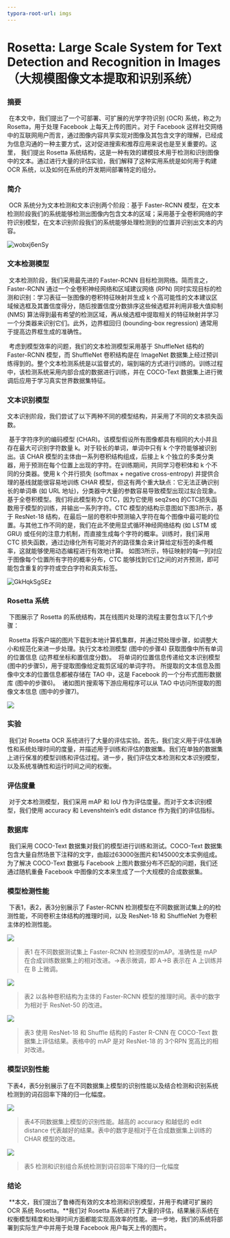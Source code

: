 ```yaml
---
typora-root-url: imgs
---
```


# Rosetta: Large Scale System for Text Detection and Recognition in Images（大规模图像文本提取和识别系统）

### 摘要

​		在本文中，我们提出了一个可部署、可扩展的光学字符识别 (OCR) 系统，称之为 Rosetta，用于处理 Facebook 上每天上传的图片。对于 Facebook 这样社交网络中的互联网用户而言，通过图像内容共享实现对图像及其包含文字的理解，已经成为信息沟通的一种主要方式，这对促进搜索和推荐应用来说也是至关重要的。这里， 我们提出 Rosetta 系统结构，这是一种有效的建模技术用于检测和识别图像中的文本。通过进行大量的评估实验，我们解释了这种实用系统是如何用于构建 OCR 系统，以及如何在系统的开发期间部署特定的组分。

### 简介

​		OCR 系统分为文本检测和文本识别两个阶段：基于 Faster-RCNN 模型，在文本检测阶段我们的系统能够检测出图像内包含文本的区域；采用基于全卷积网络的字符识别模型，在文本识别阶段我们的系统能够处理检测到的位置并识别出文本的内容。

![wobxj6enSy](./wobxj6enSy.png)

### 文本检测模型

​		文本检测阶段，我们采用最先进的 Faster-RCNN 目标检测网络。简而言之，Faster-RCNN 通过一个全卷积神经网络和区域建议网络 (RPN) 同时实现目标的检测和识别：学习表征一张图像的卷积特征映射并生成 k 个高可能性的文本建议区域候选框及其置信度得分，随后按置信度分数排序这些候选框并利用非极大值抑制 (NMS) 算法得到最有希望的检测区域，再从候选框中提取相关的特征映射并学习一个分类器来识别它们。此外，边界框回归 (bounding-box regression) 通常用于提高边界框生成的准确性。

​		考虑到模型效率的问题，我们的文本检测模型采用基于 ShuffleNet 结构的 Faster-RCNN 模型，而 ShuffleNet 卷积结构是在 ImageNet 数据集上经过预训练得到的。整个文本检测系统是以监督式的，端到端的方式进行训练的。训练过程中，该检测系统采用内部合成的数据进行训练，并在 COCO-Text 数据集上进行微调后应用于学习真实世界数据集特征。

### 文本识别模型

​		文本识别阶段，我们尝试了以下两种不同的模型结构，并采用了不同的文本损失函数。

​		基于字符序列的编码模型 (CHAR)。该模型假设所有图像都具有相同的大小并且存在最大可识别字符数量 k。对于较长的单词，单词中只有 k 个字符能够被识别出。该 CHAR 模型的主体由一系列卷积结构组成，后接上 k 个独立的多类分类器，用于预测在每个位置上出现的字符。在训练期间，共同学习卷积体和 k 个不同的分类器。使用 k 个并行损失 (softmax + negative cross-entropy) 并提供合理的基线就能很容易地训练 CHAR 模型，但这有两个重大缺点：它无法正确识别长的单词串 (如 URL 地址)，分类器中大量的参数容易导致模型出现过拟合现象。
​		基于全卷积模型。我们将此模型称为 CTC，因为它使用 seq2seq 的CTC损失函数用于模型的训练，并输出一系列字符。CTC 模型的结构示意图如下图3所示，基于 ResNet-18 结构，在最后一层的卷积中预测输入字符在每个图像中最可能的位置。与其他工作不同的是，我们在此不使用显式循环神经网络结构 (如 LSTM 或 GRU) 或任何的注意力机制，而直接生成每个字符的概率。训练时，我们采用 CTC 损失函数，通过边缘化所有可能对齐的路径集合来计算给定标签的条件概率，这就能够使用动态编程进行有效地计算。 如图3所示，特征映射的每一列对应于图像每个位置所有字符的概率分布，CTC 能够找到它们之间的对齐预测，即可能包含重复的字符或空白字符和真实标签。

![GkHqkSgSEz](/GkHqkSgSEz.png)

### Rosetta 系统

​		下图展示了 Rosetta 的系统结构，其在线图片处理的流程主要包含以下几个步骤：

​		Rosetta 将客户端的图片下载到本地计算机集群，并通过预处理步骤，如调整大小和规范化来进一步处理。
​		执行文本检测模型 (图中的步骤4) 获取图像中所有单词的位置信息 (边界框坐标和置信度分数)。
​		将单词的位置信息传递给文本识别模型 (图中的步骤5)，用于提取图像给定裁剪区域的单词字符。
​		所提取的文本信息及图像中文本的位置信息都被存储在 TAO 中，这是 Facebook 的一个分布式图形数据库 (图中的步骤6)。
​		诸如图片搜索等下游应用程序可以从 TAO 中访问所提取的图像文本信息 (图中的步骤7)。

![](/mVh53g02pM.png)

### 实验

​		我们对 Rosetta OCR 系统进行了大量的评估实验。首先，我们定义用于评估准确性和系统处理时间的度量，并描述用于训练和评估的数据集。我们在单独的数据集上进行保准的模型训练和评估过程。进一步，我们评估文本检测和文本识别模型，以及系统准确性和运行时间之间的权衡。

### 评估度量

​		对于文本检测模型，我们采用 mAP 和 IoU 作为评估度量。而对于文本识别模型，我们使用 accuracy 和 Levenshtein’s edit distance 作为我们的评估指标。

### 数据库

​		我们采用 COCO-Text 数据集对我们的模型进行训练和测试。COCO-Text 数据集包含大量自然场景下注释的文字，由超过63000张图片和145000文本实例组成。为了解决 COCO-Text 数据与 Facebook 上图片数据分布不匹配的问题，我们还通过随机重叠 Facebook 中图像的文本来生成了一个大规模的合成数据集。

### 模型检测性能

​		下表1，表2，表3分别展示了 Faster-RCNN 检测模型在不同数据测试集上的的检测性能，不同卷积主体结构的推理时间，以及 ResNet-18 和 ShuffleNet 为卷积主体的检测性能。

![](/HnAXtxfznc.png)

> 表1 在不同数据测试集上 Faster-RCNN 检测模型的mAP。准确性是 mAP 在合成训练数据集上的相对改进。→表示微调，即 A→B 表示在 A 上训练并在 B 上微调。﻿

![](/hABXajqmvi.png)

> 表2 以各种卷积结构为主体的 Faster-RCNN 模型的推理时间。表中的数字为相对于 ResNet-50 的改进。

![](/QuAbWqKPrS.png)

> 表3 使用 ResNet-18 和 Shuffle 结构的 Faster R-CNN 在 COCO-Text 数据集上评估结果。表格中的 mAP 是对 ResNet-18 的 3个RPN 宽高比的相对改进。

### 模型识别性能

​		下表4，表5分别展示了在不同数据集上模型的识别性能以及结合检测和识别系统检测到的词召回率下降的归一化幅度。

![](/Cjzxu4BKeY.png)

> 表4不同数据集上模型的识别性能。越高的 accuracy 和越低的 edit distance 代表越好的结果。表中的数字是相对于在合成数据集上训练的 CHAR 模型的改进。

![](/75NSa20x7F.png)

> 表5 检测和识别组合系统检测到词召回率下降的归一化幅度

### 结论

​		**本文，我们提出了鲁棒而有效的文本检测和识别模型，并用于构建可扩展的 OCR 系统 Rosetta。**我们对 Rosetta 系统进行了大量的评估，结果展示系统在权衡模型精度和处理时间方面都能实现高效率的性能。进一步地，我们的系统将部署到实际生产中并用于处理 Facebook 用户每天上传的图片。

